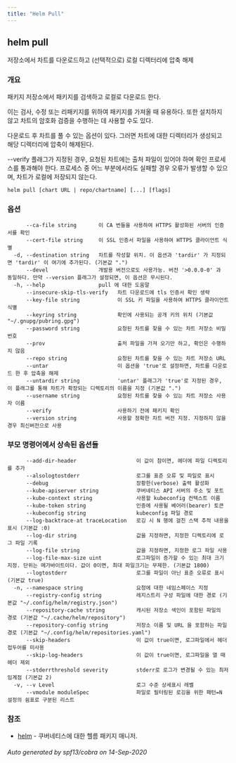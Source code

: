 ```yaml
---
title: "Helm Pull"
---
```


## helm pull

저장소에서 차트를 다운로드하고 (선택적으로) 로컬 디렉터리에 압축 해제

### 개요


패키지 저장소에서 패키지를 검색하고 로컬로 다운로드 한다.

이는 검사, 수정 또는 리패키지를 위하여 패키지를 가져올 때 유용하다. 또한
설치하지 않고 차트의 암호화 검증을 수행하는 데 사용할 
수도 있다.

다운로드 후 차트를 풀 수 있는 옵션이 있다. 그러면 차트에 대한
디렉터리가 생성되고 해당 디렉터리에 압축이 해제된다.

--verify 플래그가 지정된 경우, 요청된 차트에는 출처 파일이 있어야 하며 확인 프로세스를 
통과해야 한다. 프로세스 중 어느 부분에서라도 실패할 경우 오류가 발생할 수 있으며,
차트가 로컬에 저장되지 않는다.


```
helm pull [chart URL | repo/chartname] [...] [flags]
```

### 옵션

```
      --ca-file string       이 CA 번들을 사용하여 HTTPS 활성화된 서버의 인증서를 확인
      --cert-file string     이 SSL 인증서 파일을 사용하여 HTTPS 클라이언트 식별
  -d, --destination string   차트를 작성할 위치. 이 옵션과 'tardir' 가 지정되면 'tardir' 이 여기에 추가된다. (기본값 ".")
      --devel                개발용 버전으로도 사용가능. 버전 '>0.0.0-0' 과 동일하다. 만약 --version 플래그가 설정되면, 이 옵션은 무시된다.
  -h, --help                 pull 에 대한 도움말
      --insecure-skip-tls-verify   차트 다운로드에 tls 인증서 확인 생략  
      --key-file string            이 SSL 키 파일을 사용하여 HTTPS 클라이언트 식별
      --keyring string             확인에 사용되는 공개 키의 위치 (기본값 "~/.gnupg/pubring.gpg")
      --password string            요청된 차트를 찾을 수 있는 차트 저장소 비밀번호
      --prov                       출처 파일을 가져 오기만 하고, 확인은 수행하지 않음
      --repo string                요청된 차트를 찾을 수 있는 차트 저장소 URL
      --untar                      이 옵션을 'true'로 설정하면, 차트를 다운로드 한 후 압축을 해제
      --untardir string            'untar' 플래그가 'true'로 지정된 경우, 이 플래그를 통해 차트가 확장되는 디렉토리의 이름을 지정 (기본값 ".")
      --username string            요청된 차트를 찾을 수 있는 차트 저장소 사용자 이름
      --verify                     사용하기 전에 패키지 확인
      --version string             사용할 정확한 차트 버전 지정. 지정하지 않을 경우 최신버전으로 사용
```

### 부모 명령어에서 상속된 옵션들

```
      --add-dir-header                   이 값이 참이면, 헤더에 파일 디렉토리를 추가
      --alsologtostderr                  로그를 표준 오류 및 파일로 표시
      --debug                            장황한(verbose) 출력 활성화
      --kube-apiserver string            쿠버네티스 API 서버의 주소 및 포트
      --kube-context string              사용할 kubeconfig 컨텍스트 이름
      --kube-token string                인증에 사용될 베어러(bearer) 토큰
      --kubeconfig string                kubeconfig 파일 경로
      --log-backtrace-at traceLocation   로깅 시 N 행에 걸친 스택 추적 내용을 표시 (기본값 :0)
      --log-dir string                   값을 지정하면, 지정한 디렉토리에 로그 파일 기록
      --log-file string                  값을 지정하면, 지정한 로그 파일 사용
      --log-file-max-size uint           로그파일이 증가할 수 있는 최대 크기 지정. 단위는 메가바이트이다. 값이 0이면, 최대 파일크기는 무제한. (기본값 1800)
      --logtostderr                      로그를 파일이 아닌 표준 오류로 표시 (기본값 true)
  -n, --namespace string                 요청에 대한 네임스페이스 지정
      --registry-config string           레지스트리 구성 파일에 대한 경로 (기본값 "~/.config/helm/registry.json")
      --repository-cache string          캐시된 저장소 색인이 포함된 파일의 경로 (기본값 "~/.cache/helm/repository")
      --repository-config string         저장소 이름 및 URL 을 포함하는 파일 경로 (기본값 "~/.config/helm/repositories.yaml")
      --skip-headers                     이 값이 true이면, 로그파일에서 헤더 접두어를 미사용
      --skip-log-headers                 이 값이 true이면, 로그파일을 열 때 헤더 제외
      --stderrthreshold severity         stderr로 로그가 변경될 수 있는 최저 임계점 (기본값 2)
  -v, --v Level                          로그 수준 상세표시 레벨
      --vmodule moduleSpec               파일로 필터링된 로깅을 위한 패턴=N 설정의 쉼표로 구분된 리스트
```

### 참조

* [helm](../helm)	 - 쿠버네티스에 대한 헬름 패키지 매니저.

###### Auto generated by spf13/cobra on 14-Sep-2020
